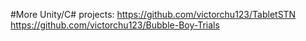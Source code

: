 #More Unity/C# projects:
https://github.com/victorchu123/TabletSTN
https://github.com/victorchu123/Bubble-Boy-Trials

